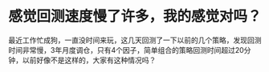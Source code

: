 # 感觉回测速度慢了许多，我的感觉对吗？

最近工作忙成狗，一直没时间来玩，这几天回测了一下以前的几个策略，发现回测时间非常慢，3年月度调仓，只有4个因子，简单组合的策略回测时间超过20分钟，以前好像不是这样的，大家有这种情况吗？